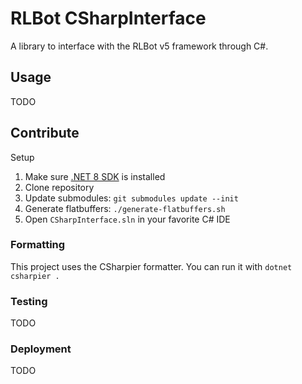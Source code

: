 # RLBot CSharpInterface

A library to interface with the RLBot v5 framework through C#.

## Usage

TODO

## Contribute

Setup

1. Make sure [.NET 8 SDK](https://dotnet.microsoft.com/en-us/download/dotnet/8.0) is installed
1. Clone repository
1. Update submodules: `git submodules update --init`
1. Generate flatbuffers: `./generate-flatbuffers.sh`
1. Open `CSharpInterface.sln` in your favorite C# IDE

### Formatting

This project uses the CSharpier formatter. You can run it with `dotnet csharpier .`

### Testing

TODO

### Deployment

TODO
